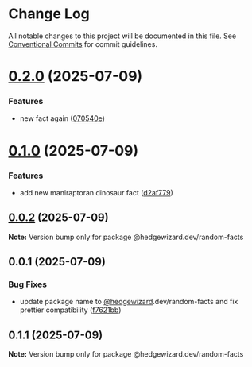 # Change Log

All notable changes to this project will be documented in this file.
See [Conventional Commits](https://conventionalcommits.org) for commit guidelines.

# [0.2.0](https://github.com/troyciesco/hw-utils/compare/@hedgewizard.dev/random-facts@0.1.0...@hedgewizard.dev/random-facts@0.2.0) (2025-07-09)


### Features

* new fact again ([070540e](https://github.com/troyciesco/hw-utils/commit/070540e3004a77887b1e6ff6e2d0bdf6161a9c94))





# [0.1.0](https://github.com/troyciesco/hw-utils/compare/@hedgewizard.dev/random-facts@0.0.1...@hedgewizard.dev/random-facts@0.1.0) (2025-07-09)


### Features

* add new maniraptoran dinosaur fact ([d2af779](https://github.com/troyciesco/hw-utils/commit/d2af779a876720b72ae7fa5923f2d985568d6d2e))





## [0.0.2](https://github.com/troyciesco/hw-utils/compare/@hedgewizard.dev/random-facts@0.0.1...@hedgewizard.dev/random-facts@0.0.2) (2025-07-09)

**Note:** Version bump only for package @hedgewizard.dev/random-facts

## 0.0.1 (2025-07-09)

### Bug Fixes

- update package name to [@hedgewizard](https://github.com/hedgewizard).dev/random-facts and fix prettier compatibility ([f7621bb](https://github.com/troyciesco/hw-utils/commit/f7621bbe24d0cfb2d1876ad11c992d33c6982510))

## 0.1.1 (2025-07-09)

**Note:** Version bump only for package @hedgewizard.dev/random-facts
